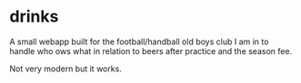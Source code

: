 # drinks

A small webapp built for the football/handball old boys club I am in to handle who ows what in relation to beers after practice and the season fee.

Not very modern but it works.